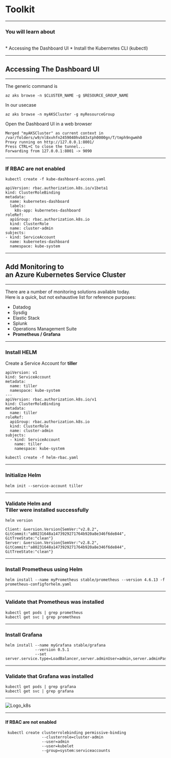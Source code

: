 # Toolkit


--------


### You will learn about
<br/>
* Accessing the Dashboard UI
* Install the Kubernetes CLI (kubectl)


--------


## Accessing The Dashboard UI


--------


The generic command is
```
az aks browse -n $CLUSTER_NAME -g $RESOURCE_GROUP_NAME
```

In our usecase

```
az aks browse -n myAKSCluster -g myResourceGroup
```

Open the Dashboard UI in a web browser

```
Merged "myAKSCluster" as current context in /var/folders/w9/nl8xvhfn2459040hvb83xtph0000gn/T/tmph9ngwmh0
Proxy running on http://127.0.0.1:8001/
Press CTRL+C to close the tunnel...
Forwarding from 127.0.0.1:8001 -> 9090
```


--------


### If RBAC are not enabled



`kubectl create -f kube-dashboard-access.yaml`


```
apiVersion: rbac.authorization.k8s.io/v1beta1
kind: ClusterRoleBinding
metadata:
  name: kubernetes-dashboard
  labels:
    k8s-app: kubernetes-dashboard
roleRef:
  apiGroup: rbac.authorization.k8s.io
  kind: ClusterRole
  name: cluster-admin
subjects:
- kind: ServiceAccount
  name: kubernetes-dashboard
  namespace: kube-system
```


--------


## Add Monitoring to <br/>an Azure Kubernetes Service Cluster


--------


There are a number of monitoring solutions available today.<br/>
Here is a quick, but not exhaustive list for reference purposes:
* Datadog
* Sysdig
* Elastic Stack
* Splunk
* Operations Management Suite
* **Prometheus / Grafana**


--------


### Install HELM


Create a Service Account for **tiller**

```
apiVersion: v1
kind: ServiceAccount
metadata:
  name: tiller
  namespace: kube-system
---
apiVersion: rbac.authorization.k8s.io/v1
kind: ClusterRoleBinding
metadata:
  name: tiller
roleRef:
  apiGroup: rbac.authorization.k8s.io
  kind: ClusterRole
  name: cluster-admin
subjects:
  - kind: ServiceAccount
    name: tiller
    namespace: kube-system    
```

`kubectl create -f helm-rbac.yaml`


--------


### Initialize Helm

```
helm init --service-account tiller
```


--------


### Validate Helm and <br/>Tiller were installed successfully


```
helm version

Client: &version.Version{SemVer:"v2.8.2", GitCommit:"a80231648a1473929271764b920a8e346f6de844", GitTreeState:"clean"}
Server: &version.Version{SemVer:"v2.8.2", GitCommit:"a80231648a1473929271764b920a8e346f6de844", GitTreeState:"clean"}
```


--------


### Install Prometheus using Helm


```
helm install --name myPrometheus stable/prometheus --version 4.6.13 -f prometheus-configforhelm.yaml
```


--------


### Validate that Prometheus was installed

```
kubectl get pods | grep prometheus
kubectl get svc | grep prometheus
```


--------


###  Install Grafana


```
helm install --name myGrafana stable/grafana
             --version 0.5.1
             --set server.service.type=LoadBalancer,server.adminUser=admin,server.adminPassword=admin,server.image=grafana/grafana:latest,server.persistentVolume.enabled=false
```


--------


### Validate that Grafana was installed


```
kubectl get pods | grep grafana
kubectl get svc | grep grafana
```


--------


![Logo_k8s](Slides/Img/toolkit/grafana.png)


--------

#### If RBAC are not enabled

```
 kubectl create clusterrolebinding permissive-binding
                --clusterrole=cluster-admin
                --user=admin
                --user=kubelet
                --group=system:serviceaccounts
```
